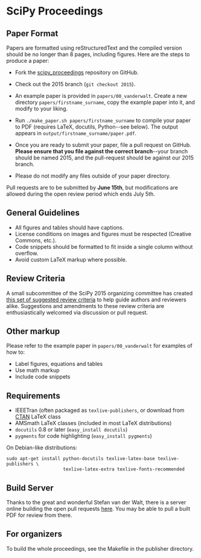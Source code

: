 # SciPy Proceedings

## Paper Format

Papers are formatted using reStructuredText and the compiled version should be
no longer than 8 pages, including figures.  Here are the steps to produce a
paper:

- Fork the
  [scipy_proceedings](https://github.com/scipy-conference/scipy_proceedings)
  repository on GitHub.

- Check out the 2015 branch (``git checkout 2015``).

- An example paper is provided in ``papers/00_vanderwalt``.  Create a new
  directory ``papers/firstname_surname``, copy the example paper into it, and
  modify to your liking.

- Run ``./make_paper.sh papers/firstname_surname`` to compile your paper to
  PDF (requires LaTeX, docutils, Python--see below).  The output appears in
  ``output/firstname_surname/paper.pdf``.

- Once you are ready to submit your paper, file a pull request on GitHub.
  **Please ensure that you file against the correct branch**--your branch
  should be named 2015, and the pull-request should be against our 2015
  branch.

- Please do not modify any files outside of your paper directory.

Pull requests are to be submitted by **June 15th**, but modifications are
allowed during the open review period which ends July 5th.


## General Guidelines

- All figures and tables should have captions.
- License conditions on images and figures must be respected (Creative Commons,
  etc.).
- Code snippets should be formatted to fit inside a single column without
  overflow.
- Avoid custom LaTeX markup where possible.

## Review Criteria

A small subcommittee of the SciPy 2015 organizing committee has created [this
set of suggested review
criteria](https://github.com/scipy-conference/scipy_proceedings/blob/master/review_criteria.md)
to help guide authors and reviewers alike. Suggestions and amendments to these
review criteria are enthusiastically welcomed via discussion or pull request.

## Other markup

Please refer to the example paper in ``papers/00_vanderwalt`` for
examples of how to:

 - Label figures, equations and tables
 - Use math markup
 - Include code snippets

## Requirements

 - IEEETran (often packaged as ``texlive-publishers``, or download from
   [CTAN](http://www.ctan.org/tex-archive/macros/latex/contrib/IEEEtran/) LaTeX
   class
 - AMSmath LaTeX classes (included in most LaTeX distributions)
 - `docutils` 0.8 or later (``easy_install docutils``)
 - `pygments` for code highlighting (``easy_install pygments``)

On Debian-like distributions:

```
sudo apt-get install python-docutils texlive-latex-base texlive-publishers \
                     texlive-latex-extra texlive-fonts-recommended
```

## Build Server

Thanks to the great and wonderful Stefan van der Walt, there is a server online 
building the open pull requests [here](http://nipy.bic.berkeley.edu:5000/). You may be 
able to pull a built PDF for review from there.

## For organizers

To build the whole proceedings, see the Makefile in the publisher directory.
